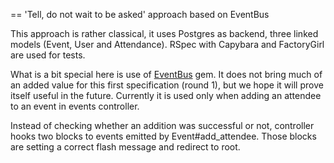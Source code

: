 == 'Tell, do not wait to be asked' approach based on EventBus

This approach is rather classical, it uses Postgres as backend, three linked models (Event, User and
Attendance). RSpec with Capybara and FactoryGirl are used for tests.

What is a bit special here is use of [EventBus](https://github.com/kevinrutherford/event_bus) gem. It does not bring much
of an added value for this first specification (round 1), but we hope it will prove itself useful in the future. Currently
it is used only when adding an attendee to an event in events controller.

Instead of checking whether an addition was successful or not, controller hooks two blocks to events
emitted by Event#add_attendee. Those blocks are setting a correct flash message and redirect to root.